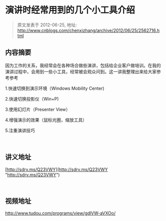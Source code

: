# 演讲时经常用到的几个小工具介绍 
> 原文发表于 2012-06-25, 地址: http://www.cnblogs.com/chenxizhang/archive/2012/06/25/2562716.html 


内容摘要
----

 因为工作的关系，我经常会在各种场合做些演讲，包括给企业客户做培训。在我的演讲过程中，会用到一些小工具，经常被会观众问到。这一讲我整理出来给大家参考参考

 1.快速切换到演示环境（Windows Mobility Center)

 2.快速切换投影仪（Win+P)

 3.使用幻灯片（Presenter View）

 4.增强演示的效果（鼠标光圈，缩放工具）

 5.注重演讲技巧

  

 讲义地址
----

 [http://sdrv.ms/Q23VWY](http://sdrv.ms/Q23VWY "http://sdrv.ms/Q23VWY")

  

 视频地址
----

 <http://www.tudou.com/programs/view/gdlVW-aVXOo/>

 